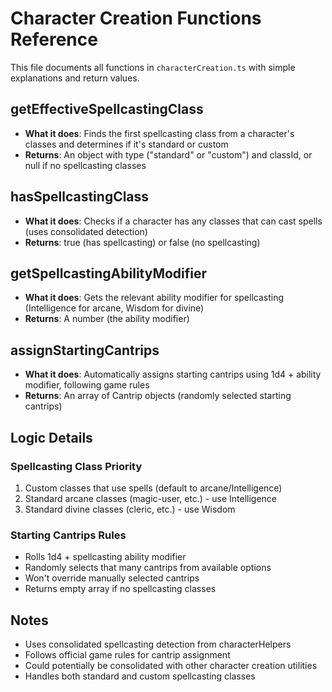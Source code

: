 # Character Creation Functions Reference

This file documents all functions in `characterCreation.ts` with simple explanations and return values.

## **getEffectiveSpellcastingClass**
- **What it does**: Finds the first spellcasting class from a character's classes and determines if it's standard or custom
- **Returns**: An object with type ("standard" or "custom") and classId, or null if no spellcasting classes

## **hasSpellcastingClass**
- **What it does**: Checks if a character has any classes that can cast spells (uses consolidated detection)
- **Returns**: true (has spellcasting) or false (no spellcasting)

## **getSpellcastingAbilityModifier**
- **What it does**: Gets the relevant ability modifier for spellcasting (Intelligence for arcane, Wisdom for divine)
- **Returns**: A number (the ability modifier)

## **assignStartingCantrips**
- **What it does**: Automatically assigns starting cantrips using 1d4 + ability modifier, following game rules
- **Returns**: An array of Cantrip objects (randomly selected starting cantrips)

## Logic Details

### **Spellcasting Class Priority**
1. Custom classes that use spells (default to arcane/Intelligence)
2. Standard arcane classes (magic-user, etc.) - use Intelligence
3. Standard divine classes (cleric, etc.) - use Wisdom

### **Starting Cantrips Rules**
- Rolls 1d4 + spellcasting ability modifier
- Randomly selects that many cantrips from available options
- Won't override manually selected cantrips
- Returns empty array if no spellcasting classes

## Notes
- Uses consolidated spellcasting detection from characterHelpers
- Follows official game rules for cantrip assignment
- Could potentially be consolidated with other character creation utilities
- Handles both standard and custom spellcasting classes